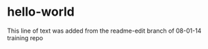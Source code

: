 hello-world
===========
This line of text was added from the readme-edit branch of 08-01-14
training repo
